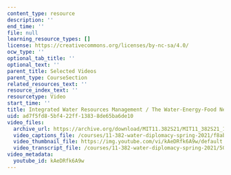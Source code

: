 ```yaml
---
content_type: resource
description: ''
end_time: ''
file: null
learning_resource_types: []
license: https://creativecommons.org/licenses/by-nc-sa/4.0/
ocw_type: ''
optional_tab_title: ''
optional_text: ''
parent_title: Selected Videos
parent_type: CourseSection
related_resources_text: ''
resource_index_text: ''
resourcetype: Video
start_time: ''
title: Integrated Water Resources Management / The Water-Energy-Food Nexus
uid: ad7f5fd8-5bf4-22ff-1383-8de65ba6de10
video_files:
  archive_url: https://archive.org/download/MIT11.382S21/MIT11_382S21_1-IWRM_300k.mp4
  video_captions_file: /courses/11-382-water-diplomacy-spring-2021/f8abd6f845c252cb9b333c3119ebaf41_kAeDRfk6A9w.vtt
  video_thumbnail_file: https://img.youtube.com/vi/kAeDRfk6A9w/default.jpg
  video_transcript_file: /courses/11-382-water-diplomacy-spring-2021/502a6cef90e813e0e9f4c74ec51f192e_kAeDRfk6A9w.pdf
video_metadata:
  youtube_id: kAeDRfk6A9w
---
```

